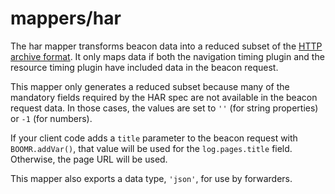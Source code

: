 # mappers/har

The har mapper transforms beacon data into a reduced subset of the [HTTP archive format][har]. It only maps data if both the navigation timing plugin and the resource timing plugin have included data in the beacon request.

This mapper only generates a reduced subset because many of the mandatory fields required by the HAR spec are not available in the beacon request data. In those cases, the values are set to `''` (for string properties) or `-1` (for numbers).

If your client code adds a `title` parameter to the beacon request with `BOOMR.addVar()`, that value will be used for the `log.pages.title` field. Otherwise, the page URL will be used.

This mapper also exports a data type, `'json'`, for use by forwarders.

[har]: http://www.softwareishard.com/blog/har-12-spec/
